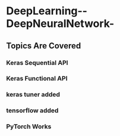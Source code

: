 # DeepLearning--DeepNeuralNetwork-

## Topics Are Covered
### Keras Sequential API
### Keras Functional API
### keras tuner added
### tensorflow added
### PyTorch Works
